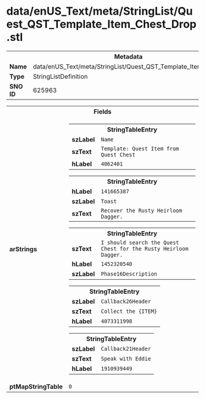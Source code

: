 <h1>data/enUS_Text/meta/StringList/Quest_QST_Template_Item_Chest_Drop.stl</h1><table><tr><th colspan="100%">Metadata</th></tr><tr><td><b>Name</b></td><td>data/enUS_Text/meta/StringList/Quest_QST_Template_Item_Chest_Drop.stl</td></tr><tr><td><b>Type</b></td><td>StringListDefinition</td></tr><tr><td><b>SNO ID</b></td><td>625963</td></tr></table>

<table><tr><th colspan="100%">Fields</th></tr><tr><td><b>arStrings</b></td><td><table><tr><th colspan="100%">StringTableEntry</th></tr><tr><td><b>szLabel</b></td><td><code>Name</code></td></tr><tr><td><b>szText</b></td><td><code>Template: Quest Item from Quest Chest</code></td></tr><tr><td><b>hLabel</b></td><td><code>4062401</code></td></tr></table>


<table><tr><th colspan="100%">StringTableEntry</th></tr><tr><td><b>hLabel</b></td><td><code>141665387</code></td></tr><tr><td><b>szLabel</b></td><td><code>Toast</code></td></tr><tr><td><b>szText</b></td><td><code>Recover the Rusty Heirloom Dagger.</code></td></tr></table>


<table><tr><th colspan="100%">StringTableEntry</th></tr><tr><td><b>szText</b></td><td><code>I should search the Quest Chest for the Rusty Heirloom Dagger.</code></td></tr><tr><td><b>hLabel</b></td><td><code>1452320540</code></td></tr><tr><td><b>szLabel</b></td><td><code>Phase16Description</code></td></tr></table>


<table><tr><th colspan="100%">StringTableEntry</th></tr><tr><td><b>szLabel</b></td><td><code>Callback26Header</code></td></tr><tr><td><b>szText</b></td><td><code>Collect the {ITEM}</code></td></tr><tr><td><b>hLabel</b></td><td><code>4073311998</code></td></tr></table>


<table><tr><th colspan="100%">StringTableEntry</th></tr><tr><td><b>szLabel</b></td><td><code>Callback21Header</code></td></tr><tr><td><b>szText</b></td><td><code>Speak with Eddie</code></td></tr><tr><td><b>hLabel</b></td><td><code>1910939449</code></td></tr></table>


</td></tr><tr><td><b>ptMapStringTable</b></td><td><code>0</code></td></tr></table>

